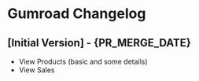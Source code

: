 # Gumroad Changelog

## [Initial Version] - {PR_MERGE_DATE}

- View Products (basic and some details)
- View Sales